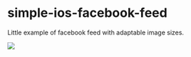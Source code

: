# simple-ios-facebook-feed
Little example  of facebook feed  with adaptable image sizes.

![](https://i.ibb.co/kS62Cp4/Captura-de-pantalla-2019-04-28-a-la-s-11-47-55.png)


